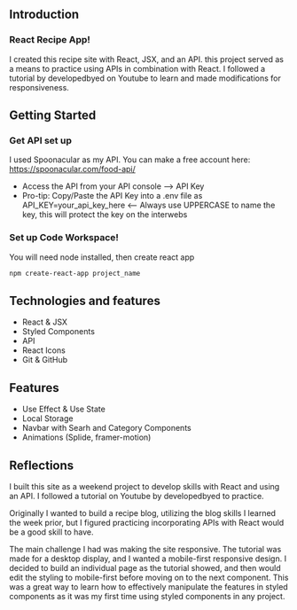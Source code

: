 ## Introduction

### React Recipe App!

I created this recipe site with React, JSX, and an API. this project served as a means to practice using APIs in combination with React. I followed a tutorial by developedbyed on Youtube to learn and made modifications for responsiveness. 

## Getting Started

### Get API set up

I used Spoonacular as my API. You can make a free account here: https://spoonacular.com/food-api/
* Access the API from your API console --> API Key
* Pro-tip: Copy/Paste the API Key into a .env file as API_KEY=your_api_key_here <-- Always use UPPERCASE to name the key, this will protect the key on the interwebs

### Set up Code Workspace!

You will need node installed, then create react app

```bash 
npm create-react-app project_name
```

## Technologies and features

* React & JSX
* Styled Components
* API
* React Icons
* Git & GitHub

## Features
* Use Effect & Use State
* Local Storage
* Navbar with Searh and Category Components
* Animations (Splide, framer-motion)

## Reflections

I built this site as a weekend project to develop skills with React and using an API. I followed a tutorial on Youtube by developedbyed to practice. 

Originally I wanted to build a recipe blog, utilizing the blog skills I learned the week prior, but I figured practicing incorporating APIs with React would be a good skill to have. 

The main challenge I had was making the site responsive. The tutorial was made for a desktop display, and I wanted a mobile-first responsive design. I decided to build an individual page as the tutorial showed, and then would edit the styling to mobile-first before moving on to the next component. This was a great way to learn how to effectively manipulate the features in styled components as it was my first time using styled components in any project. 
